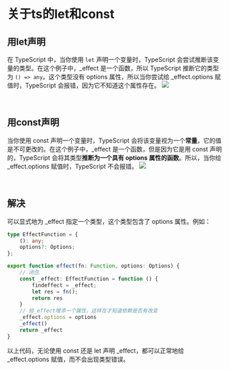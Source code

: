 # 关于ts的let和const

## 用let声明
在 TypeScript 中，当你使用 `let` 声明一个变量时，TypeScript 会尝试推断该变量的类型。在这个例子中，_effect 是一个函数，所以 TypeScript 推断它的类型为 `() => any`。这个类型没有 options 属性，所以当你尝试给 _effect.options 赋值时，TypeScript 会报错，因为它不知道这个属性存在。
![](https://cdn.jsdelivr.net/gh/hr1201/img@main/imgs/202309121717407.png)

<br/>

## 用const声明
当你使用 const 声明一个变量时，TypeScript 会将该变量视为一个**常量**，它的值是不可更改的。在这个例子中，_effect 是一个函数，但是因为它是用 const 声明的，TypeScript 会将其类型**推断为一个具有 options 属性的函数**。所以，当你给 _effect.options 赋值时，TypeScript 不会报错。
![](https://cdn.jsdelivr.net/gh/hr1201/img@main/imgs/202309121726413.png)

<br/>

## 解决
可以显式地为 _effect 指定一个类型，这个类型包含了 options 属性。例如：

```typescript
type EffectFunction = {
    (): any;
    options?: Options;
};

export function effect(fn: Function, options: Options) {
    // 闭包
    const _effect: EffectFunction = function () {
        findeffect = _effect;
        let res = fn();
        return res
    }
    // 给_effect增添一个属性，这样在才知道依赖是否有改变
    _effect.options = options
    _effect()
    return _effect
}
```
以上代码，无论使用 const 还是 let 声明 _effect，都可以正常地给 _effect.options 赋值，而不会出现类型错误。